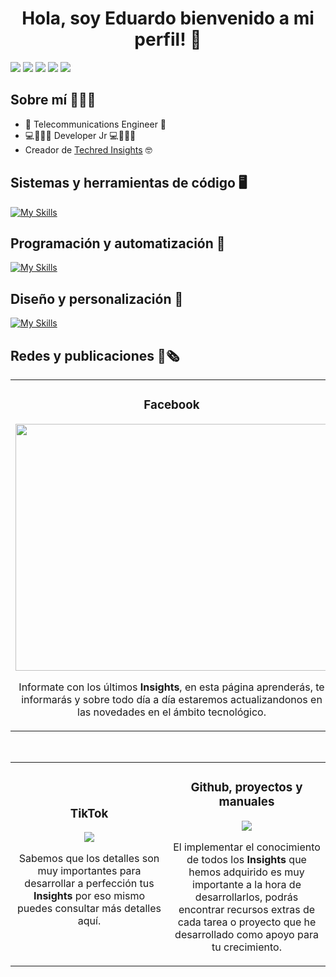 <div align="center">
<h1 align="center">Hola, soy Eduardo bienvenido a mi perfil!	👋 </h1>
</div>
<a href="https://www.facebook.com/profile.php?id=61561497166447">
<img src="https://scontent.fmex19-1.fna.fbcdn.net/v/t39.30808-6/451482024_122110209752383238_2938076916826262591_n.jpg?stp=dst-jpg_s960x960&_nc_cat=104&ccb=1-7&_nc_sid=cc71e4&_nc_eui2=AeEWkMjNph8fk0vQE-jXnyoiRho2DV0sG89GGjYNXSwbzyyjx4Oithbr97pv0jgAc-ApI9YpeDGtwBnePTTIrH5U&_nc_ohc=yBOcLabZ0L4Q7kNvgGTyl67&_nc_ht=scontent.fmex19-1.fna&oh=00_AYCC_w09Fbltq7FY-oJB-RhtwsQrpvIn1m66ITTzl5jIBg&oe=66B6D484"></a>

<a href="https://e7.pngegg.com/pngimages/174/233/png-clipart-computer-icons-facebook-inc-social-media-logo-facebook-rectangle-logo-thumbnail.png">
<img src="https://img.shields.io/badge/Facebook-1877F2?style=for-the-badge&logo=facebook&logoColor=white"></a>

<a href="https://www.instagram.com/techr.ed?igsh=dDFzbXluMW93d3Mx">
<img src="https://img.shields.io/badge/Instagram-E4405F?style=for-the-badge&logo=instagram&logoColor=white"></a>

<a href="https://www.tiktok.com/@techred.insights?_t=8o1gSnYjHoD&_r=1">
<img src="https://img.shields.io/badge/TikTok-000000?style=for-the-badge&logo=tiktok&logoColor=white"></a>

<a href="mailto:eduardomaciet@gmail.com">
<img src="https://img.shields.io/badge/Gmail-D14836?style=for-the-badge&logo=gmail&logoColor=white"></a>
  
 ## Sobre mí 🙋🏻‍♂️
- 📡 Telecommunications Engineer 📡
- 💻👨🏻‍💻  Developer Jr 💻👨🏻‍💻
- Creador de [Techred Insights](https://www.facebook.com/profile.php?id=61561497166447) 🤓

## Sistemas y herramientas de código 🖥️
[![My Skills](https://skillicons.dev/icons?i=windows,linux,kali,ubuntu,sublime,visualstudio,vscode,matlab,eclipse,bash,arduino,powershell,codepen)](https://skillicons.dev)

## Programación y automatización 🤖
[![My Skills](https://skillicons.dev/icons?i=aws,azure,bootstrap,c,cs,cpp,css,docker,grafana,html,js,mysql,php,py,unity)](https://skillicons.dev)

## Diseño y personalización 🎨
[![My Skills](https://skillicons.dev/icons?i=ae,au,autocad,blender,figma,ai,notion,ps,pr,sketchup,wordpress)](https://skillicons.dev)

## Redes y publicaciones 📰🗞️
<table>
  <tr>
    <td width= "50%">
      <h3 align= "center"> Facebook </h3>
      <div align= "center">
        <a href="https://www.facebook.com/profile.php?id=61561497166447">
          <img src="https://scontent.fmex19-1.fna.fbcdn.net/v/t39.30808-6/450478028_122108211236383238_8503569822229697759_n.jpg?_nc_cat=103&ccb=1-7&_nc_sid=6ee11a&_nc_eui2=AeGxibjm7B6K7-lDejk7Ih38qoTfHnNp3P2qhN8ec2nc_Q7XJ82EXgx3Ax80bioqQE18WI_Z6ZLCjtl_sQ5YxQm6&_nc_ohc=aPEmmadAj0UQ7kNvgF93D_W&_nc_ht=scontent.fmex19-1.fna&oh=00_AYBTsBaue07WWHsx6YsSg-RiwJt8tJPrDoylP6DAKPlcFw&oe=66B6A5DE" width="500" height="395">
        </a>
        <p> Informate con los últimos <strong>Insights</strong>, en esta página aprenderás, te informarás y sobre todo día a día estaremos actualizandonos en las novedades en el ámbito tecnológico.</p>
                      </div>
    </td>
    <td width="50%">
    <h3 align= "center"> Instagram </h3>
    <div alig="center">
    <a href="https://www.instagram.com/techr.ed?igsh=dDFzbXluMW93d3Mx">
    <img src="https://encrypted-tbn0.gstatic.com/images?q=tbn:ANd9GcRRer59OfrDhfj3NTD5ZQJyrW2udjCB4-wxpg&s" width="500" height="395">
    </a>
      <br>
    <p> Las metodologías y procedimiento por medio de recursos en donde los <strong>Insights</strong> influiran en tu aprendizaje por lo cual aquí podrás tener una vista de ellos.</p>
          </div>
</table>
</div>
<br>

<table>
  <tr>
        <td width="50%">
    <h3 align="center"> TikTok </h3>
    <div align="center">
      <a href="https://www.tiktok.com/@techred.insights?_t=8o1gSnYjHoD&_r=1">
        <img src="https://cdn.pixabay.com/photo/2021/06/15/12/28/tiktok-6338429_960_720.png">
      </a>
    <p>
      Sabemos que los detalles son muy importantes para desarrollar a perfección tus <strong>Insights</strong> por eso mismo puedes consultar más detalles aquí.
    </p>
    </div>
        </td>
             <td width="50%">
    <h3 align="center"> Github, proyectos y manuales </h3>
    <div align="center">
      <a href="https://github.com/Carinosito098">
        <img src="https://cdn.icon-icons.com/icons2/3858/PNG/512/github_logo_icon_238282.png">
      </a>
    <p>
      El implementar el conocimiento de todos los <strong>Insights</strong> que hemos adquirido es muy importante a la hora de desarrollarlos, podrás encontrar recursos extras de cada tarea o proyecto que he desarrollado como apoyo para tu crecimiento.
    </p>
    </div>
             </td>
</table>
</div>
<br>
